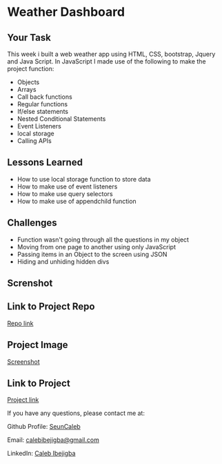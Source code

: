 # Weather Dashboard

## Your Task

This week i built a web weather app using HTML, CSS, bootstrap, Jquery and Java Script. In JavaScript I made use of the following to make the project function:

* Objects
* Arrays
* Call back functions
* Regular functions
* If/else statements
* Nested Conditional Statements
* Event Listeners
* local storage 
* Calling APIs


## Lessons Learned 

* How to use local storage function to store data
* How to make use of event listeners
* How to make use query selectors
* How to make use of appendchild function

## Challenges 
 * Function wasn't going through all the questions in my object
 * Moving from one page to another using only JavaScript 
 * Passing items in an Object to the screen using JSON
 * Hiding and unhiding hidden divs
 
## Screnshot 

## Link to Project Repo
[ Repo link ](https://github.com/seuncaleb/weather-app) 

## Project Image
[Screenshot](assets\127.0.0.1_5502_index.html.png)

## Link to Project
[ Project link ](https://seuncaleb.github.io/Codequiz/) 

 

If you have any questions, please contact me at: 
 
  Github Profile: [ SeunCaleb ]( https://github.com/seuncaleb )  

  Email:  calebibejigba@gmail.com

  LinkedIn: [ Caleb Ibejigba ]( https://www.linkedin.com/in/calebibejigba)

